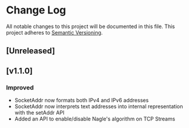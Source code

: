 # Change Log
All notable changes to this project will be documented in this file.
This project adheres to [Semantic Versioning](http://semver.org/).

## [Unreleased]

## [v1.1.0]
### Improved
- SocketAddr now formats both IPv4 and IPv6 addresses
- SocketAddr now interprets text addresses into internal representation with the setAddr API
- Added an API to enable/disable Nagle's algorithm on TCP Streams
